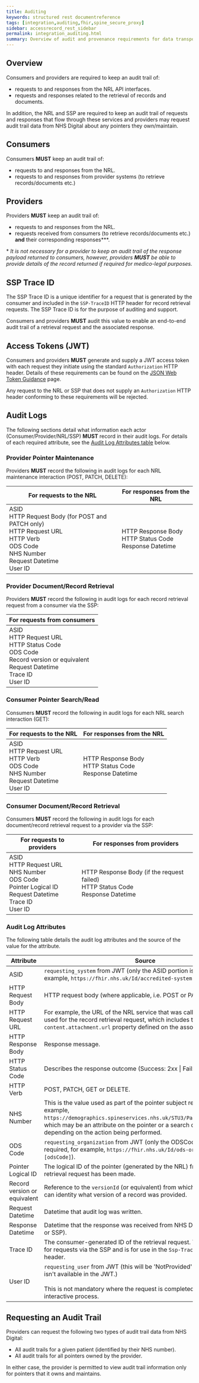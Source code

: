 ```yaml
---
title: Auditing
keywords: structured rest documentreference
tags: [integration,auditing,fhir,spine_secure_proxy]
sidebar: accessrecord_rest_sidebar
permalink: integration_auditing.html
summary: Overview of audit and provenance requirements for data transported over NRL FHIR and SSP interfaces.
---
```


## Overview

Consumers and providers are required to keep an audit trail of:
- requests to and responses from the NRL API interfaces.
- requests and responses related to the retrieval of records and documents.

In addition, the NRL and SSP are required to keep an audit trail of requests and responses that flow through these services and providers may request audit trail data from NHS Digital about any pointers they own/maintain.

## Consumers

Consumers **MUST** keep an audit trail of:
- requests to and responses from the NRL.
- requests to and responses from provider systems (to retrieve records/documents etc.)

## Providers

Providers **MUST** keep an audit trail of:
- requests to and responses from the NRL.
- requests received from consumers (to retrieve records/documents etc.) **and** their corresponding responses*\**.

\* *It is not necessary for a provider to keep an audit trail of the response payload returned to consumers, however, providers **MUST** be able to provide details of the record returned if required for medico-legal purposes.*

## SSP Trace ID

The SSP Trace ID is a unique identifier for a request that is generated by the consumer and included in the `SSP-TraceID` HTTP header for record retrieval requests. The SSP Trace ID is for the purpose of auditing and support.

Consumers and providers **MUST** audit this value to enable an end-to-end audit trail of a retrieval request and the associated response.

## Access Tokens (JWT)

Consumers and providers **MUST** generate and supply a JWT access token with each request they initiate using the standard `Authorization` HTTP header. Details of these requirements can be found on the [JSON Web Token Guidance](jwt_guidance.html) page.

Any request to the NRL or SSP that does not supply an `Authorization` HTTP header conforming to these requirements will be rejected.

## Audit Logs

The following sections detail what information each actor (Consumer/Provider/NRL/SSP) **MUST** record in their audit logs. For details of each required attribute, see the [Audit Log Attributes table](#audit-log-attributes) below.

### Provider Pointer Maintenance

Providers **MUST** record the following in audit logs for each NRL maintenance interaction (POST, PATCH, DELETE):

|For requests to the NRL|For responses from the NRL|
|-----------------------|--------------------------|
|ASID<br />HTTP Request Body (for POST and PATCH only)<br />HTTP Request URL<br />HTTP Verb<br />ODS Code<br />NHS Number<br />Request Datetime<br />User ID|HTTP Response Body<br />HTTP Status Code<br />Response Datetime|

### Provider Document/Record Retrieval

Providers **MUST** record the following in audit logs for each record retrieval request from a consumer via the SSP:

|For requests from consumers|
|---------------------------|
|ASID<br />HTTP Request URL<br />HTTP Status Code<br />ODS Code<br />Record version or equivalent<br />Request Datetime<br />Trace ID<br />User ID|

### Consumer Pointer Search/Read

Consumers **MUST** record the following in audit logs for each NRL search interaction (GET):

|For requests to the NRL|For responses from the NRL|
|-----------------------|--------------------------|
|ASID<br />HTTP Request URL<br />HTTP Verb<br />ODS Code<br />NHS Number<br />Request Datetime<br />User ID|HTTP Response Body<br />HTTP Status Code<br />Response Datetime|

### Consumer Document/Record Retrieval

Consumers **MUST** record the following in audit logs for each document/record retrieval request to a provider via the SSP:

|For requests to providers|For responses from providers|
|-------------------------|----------------------------|
|ASID<br />HTTP Request URL<br />NHS Number<br />ODS Code<br />Pointer Logical ID<br />Request Datetime<br />Trace ID<br />User ID|HTTP Response Body (if the request failed)<br />HTTP Status Code<br />Response Datetime|

### Audit Log Attributes

The following table details the audit log attributes and the source of the value for the attribute.

|Attribute|Source|
|---------|------|
| ASID | `requesting_system` from JWT (only the ASID portion is required, for example, `https://fhir.nhs.uk/Id/accredited-system\|[ASID]`). |
| HTTP Request Body | HTTP request body (where applicable, i.e. POST or PATCH). | 
| HTTP Request URL | For example, the URL of the NRL service that was called, or the URL used for the record retrieval request, which includes the value of the `content.attachment.url` property defined on the associated NRL pointer. |
| HTTP Response Body | Response message. |
| HTTP Status Code | Describes the response outcome (Success: 2xx \| Fail: 4xx or 5xx). |
| HTTP Verb | POST, PATCH, GET or DELETE. |
| NHS Number | This is the value used as part of the pointer subject reference (for example, `https://demographics.spineservices.nhs.uk/STU3/Patient/[nhsNumber]`) which may be an attribute on the pointer or a search query parameter depending on the action being performed. |
| ODS Code | `requesting_organization` from JWT (only the ODSCode portion is required, for example, `https://fhir.nhs.uk/Id/ods-organization-code\|[odsCode]`). |
| Pointer Logical ID | The logical ID of the pointer (generated by the NRL) from which the retrieval request has been made. |
| Record version or equivalent | Reference to the `versionId` (or equivalent) from which the NRL provider can identity what version of a record was provided. |
| Request Datetime | Datetime that audit log was written. |
| Response Datetime | Datetime that the response was received from NHS Digital service (NRL or SSP). |
| Trace ID | The consumer-generated ID of the retrieval request. This is only used for requests via the SSP and is for use in the `Ssp-TraceID` HTTP request header. |
| User ID | `requesting_user` from JWT (this will be 'NotProvided' if `requesting_user` isn't available in the JWT.)<br /><br />This is not mandatory where the request is completed as a non-interactive process. |

## Requesting an Audit Trail

Providers can request the following two types of audit trail data from NHS Digital:
* All audit trails for a given patient (identified by their NHS number).
* All audit trails for all pointers owned by the provider.

In either case, the provider is permitted to view audit trail information only for pointers that it owns and maintains.
